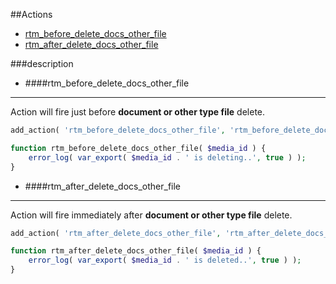 ##Actions 

* [rtm_before_delete_docs_other_file](#rtm_before_delete_docs_other_file)
* [rtm_after_delete_docs_other_file](#rtm_after_delete_docs_other_file)

###description

* ####rtm_before_delete_docs_other_file <a name="rtm_before_delete_docs_other_file" ></a>
***
Action will fire just before **document or other type file** delete.

```php
add_action( 'rtm_before_delete_docs_other_file', 'rtm_before_delete_docs_other_file', 10, 1 );

function rtm_before_delete_docs_other_file( $media_id ) {
	error_log( var_export( $media_id . ' is deleting..', true ) );
}
```

* ####rtm_after_delete_docs_other_file <a name="rtm_after_delete_docs_other_file" ></a>
***
Action will fire immediately after **document or other type file** delete.

```php
add_action( 'rtm_after_delete_docs_other_file', 'rtm_after_delete_docs_other_file', 10, 1);

function rtm_after_delete_docs_other_file( $media_id ) {
	error_log( var_export( $media_id . ' is deleted..', true ) );
}
```
